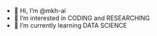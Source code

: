 - 👋 Hi, I’m @mkh-ai
- 👀 I’m interested in  CODING and RESEARCHING
- 🌱 I’m currently learning DATA SCIENCE

<!---
mkh-ai/mkh-ai is a ✨ special ✨ repository because its `README.md` (this file) appears on your GitHub profile.
You can click the Preview link to take a look at your changes.
--->

